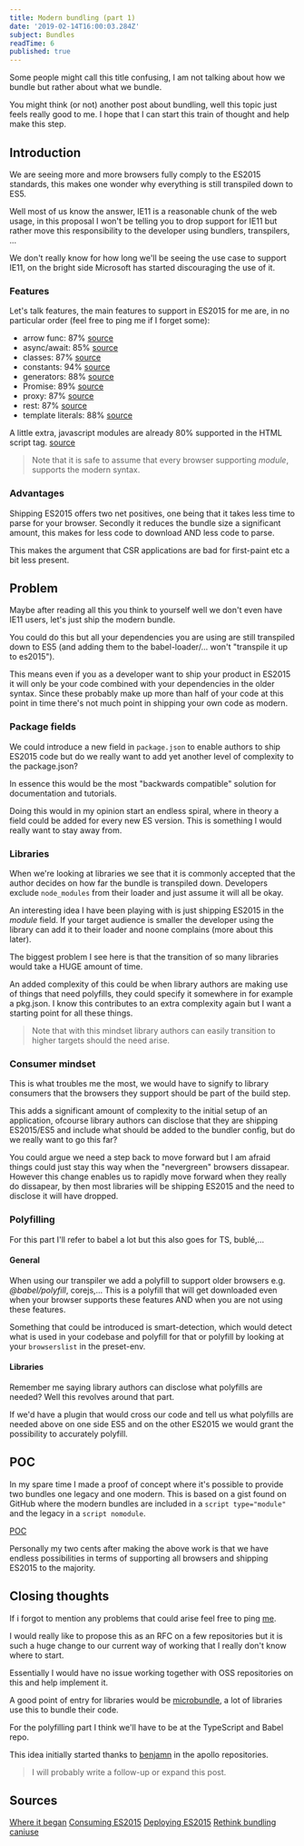 ```yaml
---
title: Modern bundling (part 1)
date: '2019-02-14T16:00:03.284Z'
subject: Bundles
readTime: 6
published: true
---
```


Some people might call this title confusing, I am not talking about how we bundle but
rather about what we bundle.

You might think (or not) another post about bundling, well this topic just feels
really good to me. I hope that I can start this train of thought and help make this
step.

## Introduction

We are seeing more and more browsers fully comply to the ES2015 standards, this makes
one wonder why everything is still transpiled down to ES5.

Well most of us know the answer, IE11 is a reasonable chunk of the web usage, in this
proposal I won't be telling you to drop support for IE11 but rather move this
responsibility to the developer using bundlers, transpilers, ...

We don't really know for how long we'll be seeing the use case to support IE11,
on the bright side Microsoft has started discouraging the use of it.

### Features

Let's talk features, the main features to support in ES2015 for me are, in no 
particular order (feel free to ping me if I forget some):

- arrow func: 87% [source](https://caniuse.com/#feat=arrow-functions)
- async/await: 85% [source](https://caniuse.com/#feat=async-functions)
- classes: 87% [source](https://caniuse.com/#feat=es6-class)
- constants: 94% [source](https://caniuse.com/#feat=const)
- generators: 88% [source](https://caniuse.com/#feat=es6-generators)
- Promise: 89% [source](https://caniuse.com/#feat=promises)
- proxy: 87% [source](https://caniuse.com/#feat=proxy)
- rest: 87% [source](https://caniuse.com/#feat=rest-parameters)
- template literals: 88% [source](https://caniuse.com/#feat=template-literals)

A little extra, javascript modules are already 80% supported in the HTML script tag.
[source](https://caniuse.com/#feat=es6-module)

> Note that it is safe to assume that every browser supporting _module_, supports the modern syntax. 

### Advantages

Shipping ES2015 offers two net positives, one being that it takes less time to parse
for your browser.
Secondly it reduces the bundle size a significant amount, this makes for less code
to download AND less code to parse.

This makes the argument that CSR applications are bad for first-paint etc a bit less
present.

## Problem

Maybe after reading all this you think to yourself well we don't even have IE11 users,
let's just ship the modern bundle.

You could do this but all your dependencies you are using are still transpiled down
to ES5 (and adding them to the babel-loader/... won't "transpile it up to es2015").

This means even if you as a developer want to ship your product in ES2015 it will only
be your code combined with your dependencies in the older syntax. Since these probably
make up more than half of your code at this point in time there's not much point in
shipping your own code as modern.

### Package fields

We could introduce a new field in `package.json` to enable authors to ship ES2015 code
but do we really want to add yet another level of complexity to the package.json?

In essence this would be the most "backwards compatible" solution for documentation
and tutorials.

Doing this would in my opinion start an endless spiral, where in theory a field could
be added for every new ES version. This is something I would really want to stay away
from.

### Libraries

When we're looking at libraries we see that it is commonly accepted that the author
decides on how far the bundle is transpiled down.
Developers exclude `node_modules` from their loader and just assume it will all be
okay.

An interesting idea I have been playing with is just shipping ES2015 in the _module_
field.
If your target audience is smaller the developer using the library can add it to
their loader and noone complains (more about this later).

The biggest problem I see here is that the transition of so many libraries would take
a HUGE amount of time.

An added complexity of this could be when library authors are making use of things
that need polyfills, they could specify it somewhere in for example a pkg.json. I know
this contributes to an extra complexity again but I want a starting point for all
these things.

> Note that with this mindset library authors can easily transition to higher targets should the need arise.

### Consumer mindset

This is what troubles me the most, we would have to signify to library consumers that
the browsers they support should be part of the build step.

This adds a significant amount of complexity to the initial setup of an application,
ofcourse library authors can disclose that they are shipping ES2015/ES5 and include
what should be added to the bundler config, but do we really want to go this far?

You could argue we need a step back to move forward but I am afraid things could just
stay this way when the "nevergreen" browsers dissapear. 
However this change enables us to rapidly move forward when they really do dissapear,
by then most libraries will be shipping ES2015 and the need to disclose it will have
dropped.

### Polyfilling

For this part I'll refer to babel a lot but this also goes for TS, bublé,...

#### General

When using our transpiler we add a polyfill to support older browsers e.g.
_@babel/polyfill_, corejs,... This is a polyfill that will get downloaded even when
your browser supports these features AND when you are not using these features.

Something that could be introduced is smart-detection, which would detect what is
used in your codebase and polyfill for that or polyfill by looking at your
`browserslist` in the preset-env.

#### Libraries

Remember me saying library authors can disclose what polyfills are needed? Well this
revolves around that part.

If we'd have a plugin that would cross our code and tell us what polyfills are needed
above on one side ES5 and on the other ES2015 we would grant the possibility to
accurately polyfill.

## POC

In my spare time I made a proof of concept where it's possible to provide two bundles
one legacy and one modern. This is based on a gist found on GitHub where the modern
bundles are included in a `script type="module"` and the legacy in a
`script nomodule`.

[POC](https://www.github.com/jovidecroock/POC-ModulerLegacyBuild)

Personally my two cents after making the above work is that we have endless
possibilities in terms of supporting all browsers and shipping ES2015 to the majority.

## Closing thoughts

If i forgot to mention any problems that could arise feel free to ping [me](https://twitter.com/JoviDeC).

I would really like to propose this as an RFC on a few repositories but it is such a 
huge change to our current way of working that I really don't know where to start.

Essentially I would have no issue working together with OSS repositories on this and
help implement it.


A good point of entry for libraries would be [microbundle](https://www.github.com/developit/microbundle),
a lot of libraries use this to bundle their code.

For the polyfilling part I think we'll have to be at the TypeScript and Babel repo.

This idea initially started thanks to [benjamn](https://twitter.com/benjamn) in the apollo repositories.

> I will probably write a follow-up or expand this post.

## Sources

[Where it began](https://github.com/developit/microbundle/issues/304)
[Consuming ES2015](https://babeljs.io/blog/2018/06/26/on-consuming-and-publishing-es2015+-packages)
[Deploying ES2015](https://philipwalton.com/articles/deploying-es2015-code-in-production-today/)
[Rethink bundling](https://www.contentful.com/blog/2017/04/04/es6-modules-support-lands-in-browsers-is-it-time-to-rethink-bundling/)
[caniuse](https://caniuse.com/)
